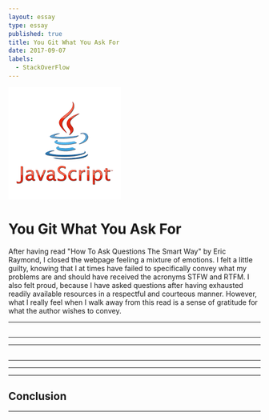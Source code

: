 ```yaml
---
layout: essay
type: essay
published: true
title: You Git What You Ask For
date: 2017-09-07
labels:
  - StackOverFlow
---
```


<img class="ui medium left floated image" src="../images/javascript.png">

# You Git What You Ask For 

After having read "How To Ask Questions The Smart Way" by Eric Raymond, I closed the webpage feeling a mixture of emotions. I felt a little guilty, knowing that I at times have failed to specifically convey what my problems are and should have received the acronyms STFW and RTFM. I also felt proud, because I have asked questions after having exhausted readily available resources in a respectful and courteous manner. However, what I really feel when I walk away from this read is a sense of gratitude for what the author wishes to convey.

<hr>

## 

<hr>

<hr>

##   

<hr>



<hr>


	
<hr>
	
## Conclusion

 

<hr>
